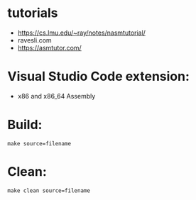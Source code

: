 # tutorials
- https://cs.lmu.edu/~ray/notes/nasmtutorial/
- ravesli.com
- https://asmtutor.com/
# Visual Studio Code extension:
- x86 and x86_64 Assembly

# Build:
    make source=filename

# Clean:
    make clean source=filename